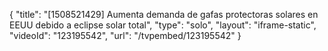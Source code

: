{
    "title": "[1508521429] Aumenta demanda de gafas protectoras solares en EEUU debido a eclipse solar total",
    "type": "solo",
    "layout": "iframe-static",
    "videoId": "123195542",
    "url": "\/tvpembed\/123195542"
}
